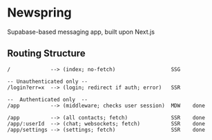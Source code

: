 # Newspring

Supabase-based messaging app, built upon Next.js

## Routing Structure

```
/             --> (index; no-fetch)                  SSG

-- Unauthenticated only --
/login?err=x  --> (login; redirect if auth; error)   SSR

--  Authenticated only  --
/app          --> (middleware; checks user session)  MDW    done

/app          --> (all contacts; fetch)              SSR    done
/app/:userId  --> (chat; websockets; fetch)          SSR    done
/app/settings --> (settings; fetch)                  SSR    done
```
